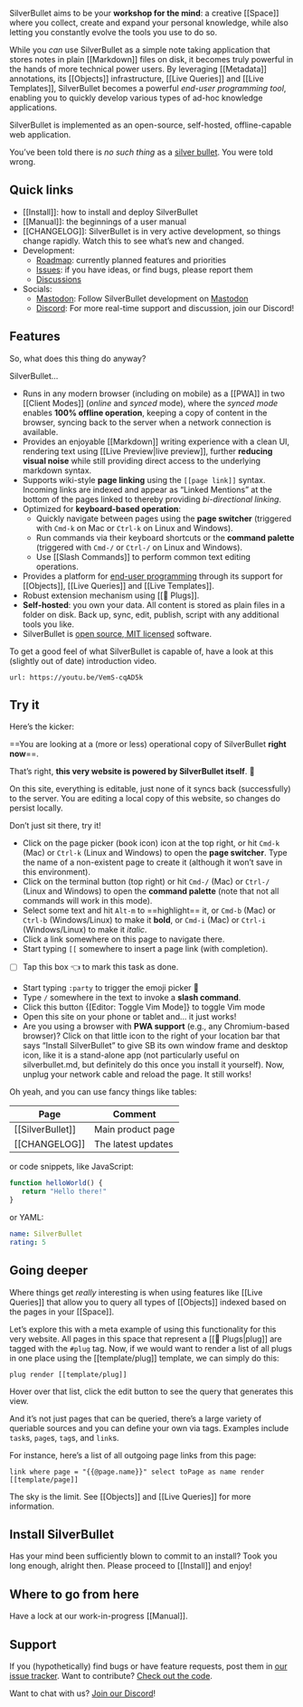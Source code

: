 SilverBullet aims to be your **workshop for the mind**: a creative [[Space]] where you collect, create and expand your personal knowledge, while also letting you constantly evolve the tools you use to do so.

While you _can_ use SilverBullet as a simple note taking application that stores notes in plain [[Markdown]] files on disk, it becomes truly powerful in the hands of more technical power users. By leveraging [[Metadata]] annotations, its [[Objects]] infrastructure, [[Live Queries]] and [[Live Templates]], SilverBullet becomes a powerful _end-user programming tool_, enabling you to quickly develop various types of ad-hoc knowledge applications.

SilverBullet is implemented as an open-source, self-hosted, offline-capable web application.

You’ve been told there is _no such thing_ as a [silver bullet](https://en.wikipedia.org/wiki/Silver_bullet). You were told wrong.

## Quick links
* [[Install]]: how to install and deploy SilverBullet
* [[Manual]]: the beginnings of a user manual
* [[CHANGELOG]]: SilverBullet is in very active development, so things change rapidly. Watch this to see what’s new and changed.
* Development:
  * [Roadmap](https://github.com/orgs/silverbulletmd/projects/2/views/1): currently planned features and priorities
  * [Issues](https://github.com/silverbulletmd/silverbullet/issues): if you have ideas, or find bugs, please report them
  * [Discussions](https://github.com/silverbulletmd/silverbullet/discussions)
* Socials:
  * [Mastodon](https://fosstodon.org/@silverbulletmd): Follow SilverBullet development on [Mastodon](https://joinmastodon.org/)
  * [Discord](https://discord.gg/EvXbFucTxn): For more real-time support and discussion, join our Discord!

## Features
So, what does this thing do anyway?

SilverBullet...
* Runs in any modern browser (including on mobile) as a [[PWA]] in two [[Client Modes]] (_online_ and _synced_ mode), where the _synced mode_ enables **100% offline operation**, keeping a copy of content in the browser, syncing back to the server when a network connection is available.
* Provides an enjoyable [[Markdown]] writing experience with a clean UI, rendering text using [[Live Preview|live preview]], further **reducing visual noise** while still providing direct access to the underlying markdown syntax.
* Supports wiki-style **page linking** using the `[[page link]]` syntax. Incoming links are indexed and appear as “Linked Mentions” at the bottom of the pages linked to thereby providing _bi-directional linking_.
* Optimized for **keyboard-based operation**:
  * Quickly navigate between pages using the **page switcher** (triggered with `Cmd-k` on Mac or `Ctrl-k` on Linux and Windows).
  * Run commands via their keyboard shortcuts or the **command palette** (triggered with `Cmd-/` or `Ctrl-/` on Linux and Windows).
  * Use [[Slash Commands]] to perform common text editing operations.
* Provides a platform for [end-user programming](https://www.inkandswitch.com/end-user-programming/) through its support for [[Objects]], [[Live Queries]] and [[Live Templates]].
* Robust extension mechanism using [[🔌 Plugs]].
* **Self-hosted**: you own your data. All content is stored as plain files in a folder on disk. Back up, sync, edit, publish, script with any additional tools you like.
* SilverBullet is [open source, MIT licensed](https://github.com/silverbulletmd/silverbullet) software.

To get a good feel of what SilverBullet is capable of, have a look at this (slightly out of date) introduction video.

```embed
url: https://youtu.be/VemS-cqAD5k
```
## Try it
Here’s the kicker:

==You are looking at a (more or less) operational copy of SilverBullet **right now**==.

That’s right, **this very website is powered by SilverBullet itself**. 🤯

On this site, everything is editable, just none of it syncs back (successfully) to the server. You are editing a local copy of this website, so changes do persist locally.

Don’t just sit there, try it!

* Click on the page picker (book icon) icon at the top right, or hit `Cmd-k` (Mac) or `Ctrl-k` (Linux and Windows) to open the **page switcher**. Type the name of a non-existent page to create it (although it won’t save in this environment).
* Click on the terminal button (top right) or hit `Cmd-/` (Mac) or `Ctrl-/` (Linux and Windows) to open the **command palette** (note that not all commands will work in this mode).
* Select some text and hit `Alt-m` to ==highlight== it, or `Cmd-b` (Mac) or `Ctrl-b` (Windows/Linux) to make it **bold**, or `Cmd-i` (Mac) or `Ctrl-i` (Windows/Linux) to make it _italic_.
* Click a link somewhere on this page to navigate there.
* Start typing `[[` somewhere to insert a page link (with completion).
* [ ] Tap this box 👈 to mark this task as done.
* Start typing `:party` to trigger the emoji picker 🎉
* Type `/` somewhere in the text to invoke a **slash command**.
* Click this button {[Editor: Toggle Vim Mode]} to toggle Vim mode
* Open this site on your phone or tablet and... it just works!
* Are you using a browser with **PWA support** (e.g., any Chromium-based
  browser)? Click on that little icon to the right of your location bar that says “Install SilverBullet” to give SB its own window frame and desktop icon, like it is a stand-alone app (not particularly useful on silverbullet.md, but definitely do this once you install it yourself). Now, unplug your network cable and reload the page. It still works!

Oh yeah, and you can use fancy things like tables:

| Page | Comment |
|----------|----------|
| [[SilverBullet]] | Main product page |
| [[CHANGELOG]] | The latest updates |

or code snippets, like JavaScript:

```javascript
function helloWorld() {
   return "Hello there!"
}
```

or YAML:

```yaml
name: SilverBullet
rating: 5
```

## Going deeper
Where things get _really_ interesting is when using features like [[Live Queries]] that allow you to query all types of [[Objects]] indexed based on the pages in your [[Space]]. 

Let’s explore this with a meta example of using this functionality for this very website. All pages in this space that represent a [[🔌 Plugs|plug]] are tagged with the `#plug` tag. Now, if we would want to render a list of all plugs in one place using the [[template/plug]] template, we can simply do this:

```query
plug render [[template/plug]]
```
Hover over that list, click the edit button to see the query that generates this view.

And it’s not just pages that can be queried, there’s a large variety of queriable sources and you can define your own via tags. Examples include `task`s, `page`s, `tag`s, and `link`s.

For instance, here’s a list of all outgoing page links from this page:
```query
link where page = "{{@page.name}}" select toPage as name render [[template/page]]
```
The sky is the limit. See [[Objects]] and [[Live Queries]] for more information.

## Install SilverBullet
Has your mind been sufficiently blown to commit to an install? Took you long enough, alright then. Please proceed to [[Install]] and enjoy!

## Where to go from here
Have a lock at our work-in-progress [[Manual]].

## Support
If you (hypothetically) find bugs or have feature requests, post them in [our issue tracker](https://github.com/silverbulletmd/silverbullet/issues). Want to contribute? [Check out the code](https://github.com/silverbulletmd/silverbullet).

Want to chat with us? [Join our Discord](https://discord.gg/EvXbFucTxn)!
